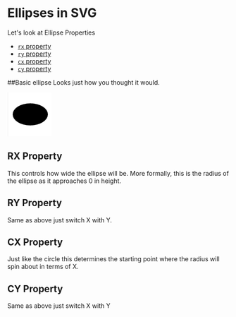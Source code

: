 # Ellipses in SVG

Let's look at Ellipse Properties

 - [`rx` property](#rx-property)
 - [`ry` property](#ry-property)
 - [`cx` property](#cx-property)
 - [`cy` property](#cy-property)

##Basic ellipse
Looks just how you thought it would.

![](Screenshot_16.png)
## RX Property

This controls how wide the ellipse will be. More formally, this is the radius of the ellipse as it approaches 0 in height.

## RY Property

Same as above just switch X with Y.

## CX Property

Just like the circle this determines the starting point where the radius will spin about in terms of X.

## CY Property

Same as above just switch X with Y

